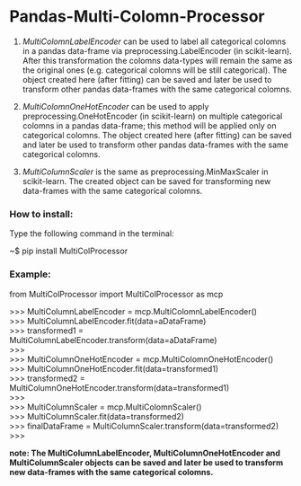 # Pandas-Multi-Colomn-Processor

1. *MultiColomnLabelEncoder* can be used to label all categorical colomns in a pandas data-frame via preprocessing.LabelEncoder (in scikit-learn). After this transformation the colomns data-types will remain the same as the original ones (e.g. categorical colomns will be still categorical). The object created here (after fitting) can be saved and later be used to transform other pandas data-frames with the same categorical colomns.

2. *MultiColomnOneHotEncoder* can be used to apply preprocessing.OneHotEncoder (in scikit-learn) on multiple categorical colomns in a pandas data-frame; this method will be applied only on categorical colomns. The object created here (after fitting) can be saved and later be used to transform other pandas data-frames with the same categorical colomns.

3. *MultiColumnScaler* is the same as preprocessing.MinMaxScaler in scikit-learn. The created object can be saved for transforming new data-frames with the same categorical colomns.


### How to install:
Type the following command in the terminal:

~$ pip install MultiColProcessor

### Example:
from MultiColProcessor import MultiColProcessor as mcp

\>>> MultiColumnLabelEncoder = mcp.MultiColomnLabelEncoder()\
\>>> MultiColumnLabelEncoder.fit(data=aDataFrame)\
\>>> transformed1 = MultiColumnLabelEncoder.transform(data=aDataFrame)\
\>>>\
\>>> MultiColumnOneHotEncoder = mcp.MultiColomnOneHotEncoder()\
\>>> MultiColumnOneHotEncoder.fit(data=transformed1)\
\>>> transformed2 = MultiColumnOneHotEncoder.transform(data=transformed1)\
\>>>\
\>>> MultiColumnScaler = mcp.MultiColomnScaler()\
\>>> MultiColumnScaler.fit(data=transformed2)\
\>>> finalDataFrame = MultiColumnScaler.transform(data=transformed2)\
\>>>

**note: The MultiColumnLabelEncoder, MultiColumnOneHotEncoder and MultiColumnScaler objects can be saved and later be used to transform new data-frames with the same categorical colomns.**

